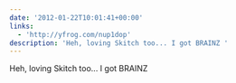 ```yaml
---
date: '2012-01-22T10:01:41+00:00'
links:
  - 'http://yfrog.com/nup1dop'
description: 'Heh, loving Skitch too... I got BRAINZ '
---
```

Heh, loving Skitch too... I got BRAINZ 
